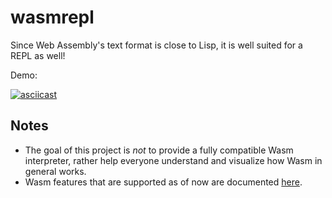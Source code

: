 
# wasmrepl

Since Web Assembly's text format is close to Lisp, it is well suited for a REPL as well!

Demo:

[![asciicast](https://asciinema.org/a/608816.png)](https://asciinema.org/a/608816)

## Notes
- The goal of this project is _not_ to provide a fully compatible Wasm interpreter, rather help everyone understand and visualize how Wasm in general works.
- Wasm features that are supported as of now are documented [here](./Features.md).
